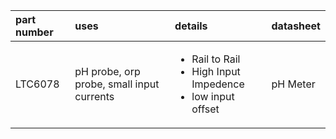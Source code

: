 
| part number | uses | details | datasheet |
| :--- | :--- | :--- | :--- |
| LTC6078 | pH probe, orp probe, small input currents | <ul> <li>Rail to Rail</li> <li>High Input Impedence</li><li>low input offset</li> | pH Meter | [datasheet](http://cds.linear.com/docs/en/datasheet/60789fa.pdf) |
